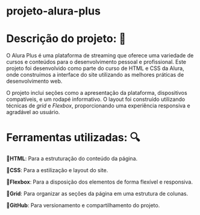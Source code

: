 # projeto-alura-plus

# Descrição do projeto: 👀

O Alura Plus é uma plataforma de streaming que oferece uma variedade de cursos e conteúdos para o desenvolvimento pessoal e profissional. Este projeto foi desenvolvido como parte do curso de HTML e CSS da Alura, onde construímos a interface do site utilizando as melhores práticas de desenvolvimento web.

O projeto inclui seções como a apresentação da plataforma, dispositivos compatíveis, e um rodapé informativo. O layout foi construído utilizando técnicas de *grid* e *Flexbox*, proporcionando uma experiência responsiva e agradável ao usuário.

# Ferramentas utilizadas: 🔍

 🔨**HTML**: Para a estruturação do conteúdo da página.

 
 🔨**CSS**: Para a estilização e layout do site.

 
 🔨**Flexbox**: Para a disposição dos elementos de forma flexível e responsiva.

 
 🔨**Grid**: Para organizar as seções da página em uma estrutura de colunas.

 
 🔨**GitHub**: Para versionamento e compartilhamento do projeto.
